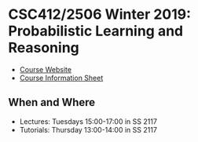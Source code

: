 # CSC412/2506 Winter 2019: Probabilistic Learning and Reasoning

- [Course Website](http://www.cs.toronto.edu/~jessebett/CSC412/index.html)
- [Course Information Sheet](http://www.cs.toronto.edu/~jessebett/CSC412/index.html)

## When and Where

- Lectures: Tuesdays 15:00-17:00 in SS 2117
- Tutorials: Thursday 13:00-14:00 in SS 2117
